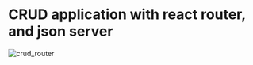 # CRUD application with react router, and json server




![crud_router](https://user-images.githubusercontent.com/57668492/147405282-dc3671e1-444a-409d-ad20-87848696cd85.png)
